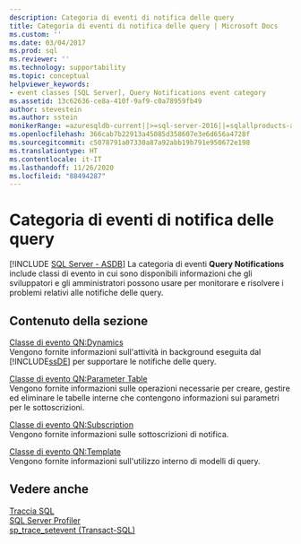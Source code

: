```yaml
---
description: Categoria di eventi di notifica delle query
title: Categoria di eventi di notifica delle query | Microsoft Docs
ms.custom: ''
ms.date: 03/04/2017
ms.prod: sql
ms.reviewer: ''
ms.technology: supportability
ms.topic: conceptual
helpviewer_keywords:
- event classes [SQL Server], Query Notifications event category
ms.assetid: 13c62636-ce8a-410f-9af9-c0a78959fb49
author: stevestein
ms.author: sstein
monikerRange: =azuresqldb-current||>=sql-server-2016||=sqlallproducts-allversions||>=sql-server-linux-2017||=azuresqldb-mi-current
ms.openlocfilehash: 366cab7b22913a45085d358607e3e6d656a4728f
ms.sourcegitcommit: c5078791a07330a87a92abb19b791e950672e198
ms.translationtype: HT
ms.contentlocale: it-IT
ms.lasthandoff: 11/26/2020
ms.locfileid: "88494287"
---
```

# <a name="query-notifications-event-category"></a>Categoria di eventi di notifica delle query
[!INCLUDE [SQL Server - ASDB](../../includes/applies-to-version/sql-asdb.md)]
   La categoria di eventi **Query Notifications** include classi di evento in cui sono disponibili informazioni che gli sviluppatori e gli amministratori possono usare per monitorare e risolvere i problemi relativi alle notifiche delle query.  
  
## <a name="in-this-section"></a>Contenuto della sezione  
 [Classe di evento QN:Dynamics](../../relational-databases/event-classes/qn-dynamics-event-class.md)  
 Vengono fornite informazioni sull'attività in background eseguita dal [!INCLUDE[ssDE](../../includes/ssde-md.md)] per supportare le notifiche delle query.  
  
 [Classe di evento QN:Parameter Table](../../relational-databases/event-classes/qn-parameter-table-event-class.md)  
 Vengono fornite informazioni sulle operazioni necessarie per creare, gestire ed eliminare le tabelle interne che contengono informazioni sui parametri per le sottoscrizioni.  
  
 [Classe di evento QN:Subscription](../../relational-databases/event-classes/qn-subscription-event-class.md)  
 Vengono fornite informazioni sulle sottoscrizioni di notifica.  
  
 [Classe di evento QN:Template](../../relational-databases/event-classes/qn-template-event-class.md)  
 Vengono fornite informazioni sull'utilizzo interno di modelli di query.  
  
## <a name="see-also"></a>Vedere anche  
 [Traccia SQL](../../relational-databases/sql-trace/sql-trace.md)   
 [SQL Server Profiler](../../tools/sql-server-profiler/sql-server-profiler.md)   
 [sp_trace_setevent &#40;Transact-SQL&#41;](../../relational-databases/system-stored-procedures/sp-trace-setevent-transact-sql.md)  
  
  
